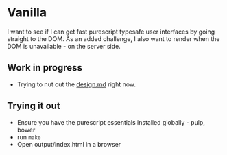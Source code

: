 # Vanilla

I want to see if I can get fast purescript typesafe user interfaces by going straight to the DOM. As an added challenge, I also want to render when the DOM is unavailable - on the server side.

## Work in progress
- Trying to nut out the [design.md](design.md) right now.

## Trying it out
- Ensure you have the purescript essentials installed globally - pulp, bower 
- run `make`
- Open output/index.html in a browser
